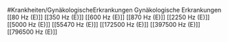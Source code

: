 #Krankheiten/GynäkologischeErkrankungen
Gynäkologische Erkrankungen
[[80 Hz (E)]]
[[350 Hz (E)]]
[[600 Hz (E)]]
[[870 Hz (E)]]
[[2250 Hz (E)]]
[[5000 Hz (E)]]
[[55470 Hz (E)]]
[[172500 Hz (E)]]
[[397500 Hz (E)]]
[[796500 Hz (E)]]